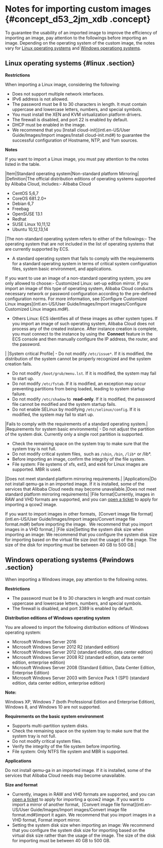 # Notes for importing custom images {#concept_d53_2jm_xdb .concept}

To guarantee the usability of an imported image to improve the efficiency of importing an image, pay attention to the followings before importing an image. Depending on the operating system of the custom image, the notes vary for [Linux operating systems](#linux) and [Windows operationg systems](#windows).

## Linux operating systems {#linux .section}

**Restrictions**

When importing a Linux image, considering the following:

-   Does not support multiple network interfaces.
-   IPv6 address is not allowed.
-   The password must be 8 to 30 characters in length. It must contain uppercase and lowercase letters, numbers, and special symbols.
-   You must install the XEN and KVM virtualization platform drivers.
-   The firewall is disabled, and port 22 is enabled by default.
-   DHCP must be enabled in the image.
-   We recommend that you [Install cloud-init](intl.en-US/User Guide/Images/Import images/Install cloud-init.md#) to guarantee the successful configuration of Hostname, NTP, and Yum sources.

**Notes**

If you want to import a Linux image, you must pay attention to the notes listed in the table.

|Item|Standard operating system|Non-standard platform Mirroring|
|Definition|The official distribution editions of operating systems supported by Alibaba Cloud, includes:-   Alibaba Cloud
-   CentOS 5,6,7
-   CoreOS 681.2.0+
-   Debian 6,7
-   Freebag
-   OpenSUSE 13.1
-   Redhat
-   SUSE Linux 10,11,12
-   Ubuntu 10,12,13,14

|The non-standard operating system refers to either of the followings:-   The operating system that are not included in the list of operating systems that are currently supported by ECS.
-   A standard operating system that fails to comply with the requirements for a standard operating system in terms of critical system configuration files, system basic environment, and applications.

If you want to use an image of a non-standard operating system, you are only allowed to choose:-   Customized Linux: set-up edition mirror. If you import an image of this type of operating system, Alibaba Cloud conducts necessary network or password configuration according to the pre-defined configuration norms. For more information, see [Configure Customized Linux images](intl.en-US/User Guide/Images/Import images/Configure Customized Linux images.md#).
-   Others Linux: ECS identifies all of these images as other system types. If you import an image of such operating system, Alibaba Cloud does not process any of the created instance. After instance creation is complete, you must connect to the instance by using the  **Connect** feature in the ECS console and then manually configure the IP address, the router, and the password.

|
|System critical Profile| -   Do not modify `/etc/issue*`. If it is modified, the distribution of the system cannot be properly recognized and the system creation fails.
-   Do not modify `/boot/grub/menu.lst`. If it is modified, the system may fail to start up.
-   Do not modify `/etc/fstab`. If it is modified, an exception may occur preventing partitions from being loaded, leading to system startup failure.
-   Do not modify `/etc/shadow` to  **read-only**. If it is modified, the password file cannot be modified and the system startup fails.
-   Do not enable SELinux by modifying `/etc/selinux/config`. If it is modified, the system may fail to start up.

 |Fails to comply with the requirements of a standard operating system.|
|Requirements for system basic environments| -   Do not adjust the partition of the system disk. Currently only a single root partition is supported.
-   Check the remaining space on the system tray to make sure that the system tray is not full.
-   Do not modify critical system files,  such as `/sbin`, `/bin`, `/lib*` or /lib\*.
-   Before importing an image, confirm the integrity of the file system.
-   File system: File systems of xfs, ext3, and ext4 for Linux images are supported. MBR is used.

 |Does not meet standard platform mirroring requirements.|
|Applications|Do not install qemu-ga in an imported image. If it is installed, some of the services that Alibaba Cloud needs may become unavailable.|Does not meet standard platform mirroring requirements|
|File format|Currently, images in RAW and VHD formats are supported, and you can [open a ticket](https://workorder-intl.console.aliyun.com/#/ticket/createIndex) to apply for importing a qcow2 image.

If you want to import images in other formats,  [Convert image file format](intl.en-US/User Guide/Images/Import images/Convert image file format.md#) before importing the image.  We recommend that you import images in a VHD format,|
|File size|Setting the system disk size when importing an image: We recommend that you configure the system disk size for importing based on the virtual file size \(not the usage\) of the image. The size of the disk for importing must be between 40 GB to 500 GB.|

## Windows operationg systems {#windows .section}

When importing a Windows image, pay attention to the following notes.

**Restrictions**

-   The password must be 8 to 30 characters in length and must contain uppercase and lowercase letters, numbers, and special symbols.
-   The firewall is disabled, and port 3389 is enabled by default.

**Distribution editions of Windows operating system**

You are allowed to import the following distribution editions of Windows operating system:

-   Microsoft Windows Server 2016
-   Microsoft Windows Server 2012 R2 \(standard edition\)
-   Microsoft Windows Server 2012 \(standard edition, data center edition\)
-   Microsoft Windows Server 2008 R2 \(standard edition, data center edition, enterprise edition\)
-   Microsoft Windows Server 2008 \(Standard Edition, Data Center Edition, Enterprise Edition\)
-   Microsoft Windows Server 2003 with Service Pack 1 \(SP1\) \(standard edition, data center edition, enterprise edition\)

**Note:** 

Windows XP, Windows 7 \(both Professional Edition and Enterprise Edition\), Windows 8, and Windows 10 are not supported.

**Requirements on the basic system environment**

-   Supports multi-partition system disks.
-   Check the remaining space on the system tray to make sure that the system tray is not full.
-   Do not modify critical system files.
-   Verify the integrity of the file system before importing.
-   File system: Only NTFS file system and MBR is supported.

**Applications**

Do not install qemu-ga in an imported image. If it is installed, some of the services that Alibaba Cloud needs may become unavailable.

**Size and format**

-   Currently, images in RAW and VHD formats are supported, and you can [open a ticket](https://workorder-intl.console.aliyun.com/#/ticket/createIndex) to apply for importing a qcow2 image. If you want to import a mirror of another format,  [Convert image file format](intl.en-US/User Guide/Images/Import images/Convert image file format.md#)import it again. We recommend that you import images in a VHD format, Format import mirror.
-   Setting the system disk size when importing an image: We recommend that you configure the system disk size for importing based on the virtual disk size rather than the usage of the image. The size of the disk for importing must be between 40 GB to 500 GB.


